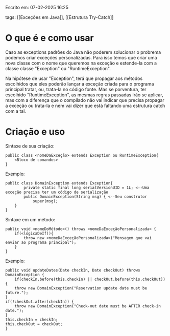 Escrito em: 07-02-2025 16:25

tags: [[Exceções em Java]], [[Estrutura Try-Catch]]
# O que é e como usar
Caso as exceptions padrões do Java não poderem solucionar o probrema podemos criar exceções personalizadas. Para isso temos que criar uma nova classe com o nome que queremos na exceção e estende-la com a classe classe "Exception" ou "RuntimeException".

Na hipótese de usar "Exception", terá que propagar aos métodos escolhidos que eles poderão lançar a exceção criada para o programa principal tratar, ou, trata-la no código fonte. Mas se porventura, ter escolhido "RuntimeException", as mesmas regras passadas irão se aplicar, mas com a diferença que o compilado não vai indicar que precisa propagar a exceção ou trata-la e nem vai dizer que está faltando uma estrutura catch com a tal.

# Criação e uso
Sintaxe de sua criação:
```
public class <nomeDaExceção> extends Exception ou RuntimeException{
	<Bloco de comandos>
}
```

Exemplo:
```
public class DomainException extends Exception{
		private static final long serialVersionUID = 1L; <--Uma exceção precisa ter um código de serialização
		public DomainException(String msg) { <--Seu construtor
			super(msg);
	}
}
```

Sintaxe em um método:
```
public void <nomeDoMétodo>() throws <nomeDaExceçãoPersonalizada> {
	if(<lógicaDeIf)){
		throw new <nomeDaExceçãoPersonalizada>("Mensagem que vai enviar ao programa principal");
	}
}
```

Exemplo:
```
public void updateDates(Date checkIn, Date checkOut) throws DomainException {
	if(checkIn.before(this.checkIn) || checkOut.before(this.checkOut)){
	throw new DomainException("Reservation update date must be future.");
}
if(!checkOut.after(checkIn)) {
	throw new DomainException("Check-out date must be AFTER check-in date.");
}
this.checkIn = checkIn;
this.checkOut = checkOut;
}
```



